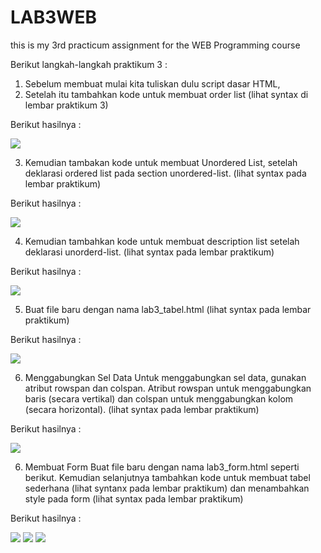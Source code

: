 # LAB3WEB
this is my 3rd practicum assignment for the WEB Programming course

<p> Berikut langkah-langkah praktikum 3 : </p>

1. Sebelum membuat mulai kita tuliskan dulu script dasar HTML, 
2. Setelah itu tambahkan kode untuk membuat order list (lihat syntax di lembar praktikum 3)

Berikut hasilnya : 

<img src="Capture1.PNG"   />

3. Kemudian tambakan kode untuk membuat Unordered List, setelah deklarasi ordered list pada section unordered-list. (lihat syntax pada lembar praktikum)

Berikut hasilnya : 

<img src="Capture2.PNG"   />

4. Kemudian tambahkan kode untuk membuat description list setelah deklarasi unorderd-list. (lihat syntax pada lembar praktikum)

Berikut hasilnya : 

<img src="Capture3.PNG"   />

5. Buat file baru dengan nama lab3_tabel.html (lihat syntax pada lembar praktikum)

Berikut hasilnya : 

<img src="Capture4.PNG"   />

6. Menggabungkan Sel Data
Untuk menggabungkan sel data, gunakan atribut rowspan dan colspan. Atribut rowspan untuk menggabungkan baris (secara vertikal) dan colspan untuk menggabungkan kolom (secara horizontal). (lihat syntax pada lembar praktikum)

Berikut hasilnya : 

<img src="Capture5.PNG"   />

6. Membuat Form
Buat file baru dengan nama lab3_form.html seperti berikut.
Kemudian selanjutnya tambahkan kode untuk membuat tabel sederhana (lihat syntanx pada lembar praktikum)
dan menambahkan style pada form (lihat syntax pada lembar praktikum)

Berikut hasilnya : 

<img src="Capture6.PNG"   />

<img src="Capture7.PNG"   />

<img src="Capture8.PNG"   />
